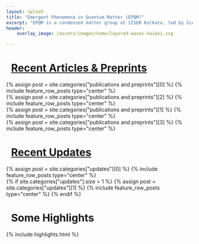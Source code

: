 ```yaml
---
layout: splash
title: "Emergent Phenomena in Quantum Matter (EPQM)"
excerpt: "EPQM is a condensed matter group at IISER Kolkata, led by Siddhartha Lal. We explore ideas related to quantum matter in the fields of strongly correlated electrons, quantum magnetism, topological states of matter and low-dimensional systems."
header:
    overlay_image: /assets/images/home/layered-waves-haikei.svg

---
```


# <i class="fas fa-bookmark"></i>&nbsp;&nbsp;[Recent Articles & Preprints](/posts/)
<div style="display: block; overflow:hidden;">
<div class="home__column" markdown=1>
{% assign post = site.categories["publications and preprints"][0] %}
{% include feature_row_posts type="center" %}
</div>
<div class="home__column" markdown=1>
{% assign post = site.categories["publications and preprints"][2] %}
{% include feature_row_posts type="center" %}
</div>
</div>
<div style="display: block; overflow:hidden;">
<div class="home__column" markdown=1>
{% assign post = site.categories["publications and preprints"][1] %}
{% include feature_row_posts type="center" %}
</div>
<div class="home__column" markdown=1>
{% assign post = site.categories["publications and preprints"][3] %}
{% include feature_row_posts type="center" %}
</div>
</div>

# <i class="fas fa-bolt"></i>&nbsp;&nbsp;[Recent Updates](/posts/)

<div style="display: block; overflow:hidden;">
<div class="home__column" markdown=1>
{% assign post = site.categories["updates"][0] %}
{% include feature_row_posts type="center" %}
</div>
<div class="home__column" markdown=1>
{% if site.categories["updates"].size > 1 %}
{% assign post = site.categories["updates"][1] %}
{% include feature_row_posts type="center" %}
{% endif %}
</div>
</div>

<h1 markdown=1 id="highlights"><i class="fas fa-bullhorn"></i>&nbsp;&nbsp;Some Highlights</h1>

{% include highlights.html %}
